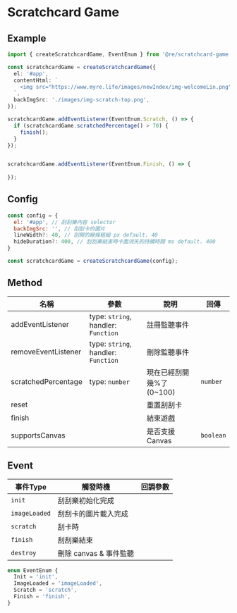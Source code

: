 # Scratchcard Game

## Example
```typescript
import { createScratchcardGame, EventEnum } from '@re/scratchcard-game';

const scratchcardGame = createScratchcardGame({
  el: '#app',
  contentHtml: `
    <img src="https://www.myre.life/images/newIndex/img-welcomeLin.png" />
  `,
  backImgSrc: './images/img-scratch-top.png',
});

scratchcardGame.addEventListener(EventEnum.Scratch, () => {
  if (scratchcardGame.scratchedPercentage() > 70) {
    finish();
  }
});


scratchcardGame.addEventListener(EventEnum.Finish, () => {
  
});

```

##  Config
```javascript
const config = {
  el: '#app', // 刮刮樂內容 selector
  backImgSrc: '', // 刮刮卡的圖片
  lineWidth?: 40, // 刮開的線條粗細 px default. 40
  hideDuration?: 400, // 刮刮樂結束時卡面消失的持續時間 ms default. 400
}

const scratchcardGame = createScratchcardGame(config);
```

## Method 
| 名稱 | 參數 | 說明 | 回傳 |
|---|---|---|---|
| addEventListener | type: `string`, handler: `Function` | 註冊監聽事件 | |
| removeEventListener | type: `string`, handler: `Function` | 刪除監聽事件 | |
| scratchedPercentage | type: `number` | 現在已經刮開幾%了(0~100) | `number` |
| reset | | 重置刮刮卡 | |
| finish | | 結束遊戲 | |
| supportsCanvas | | 是否支援Canvas | `boolean` |

## Event
| 事件Type | 觸發時機 | 回調參數 | 
|---|---|---|
| `init` | 刮刮樂初始化完成 |  |
| `imageLoaded` | 刮刮卡的圖片載入完成 |  |
| `scratch` | 刮卡時 |  |
| `finish` | 刮刮樂結束 |  |
| `destroy` | 刪除 canvas & 事件監聽 |  |

```typescript
enum EventEnum {
  Init = 'init',
  ImageLoaded = 'imageLoaded',
  Scratch = 'scratch',
  Finish = 'finish',
}
```